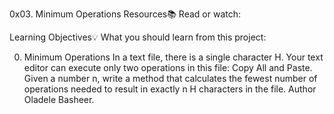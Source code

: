 0x03. Minimum Operations
Resources📚
Read or watch:

Learning Objectives💡
What you should learn from this project:

0. Minimum Operations
In a text file, there is a single character H. Your text editor can execute only two operations in this file: Copy All and Paste. Given a number n, write a method that calculates the fewest number of operations needed to result in exactly n H characters in the file.
Author
Oladele Basheer.